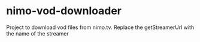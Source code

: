 # nimo-vod-downloader

Project to download vod files from nimo.tv. Replace the getStreamerUrl with the name of the streamer
